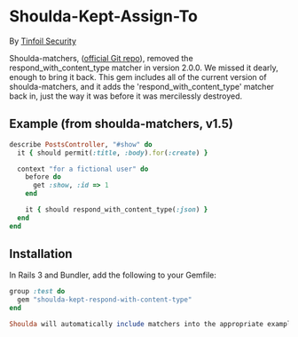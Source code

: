 # Shoulda-Kept-Assign-To
By [Tinfoil Security](http://tinfoilsecurity.com/)

Shoulda-matchers, ([official Git repo](https://github.com/thoughtbot/shoulda-matchers)), removed the respond_with_content_type matcher in version 2.0.0. We missed it dearly, enough to bring it back. This gem includes all of the current version of shoulda-matchers, and it adds the 'respond_with_content_type' matcher back in, just the way it was before it was mercilessly destroyed.

## Example (from shoulda-matchers, v1.5)

```ruby
describe PostsController, "#show" do
  it { should permit(:title, :body).for(:create) }

  context "for a fictional user" do
    before do
      get :show, :id => 1
    end

    it { should respond_with_content_type(:json) }
  end
end
```

## Installation

In Rails 3 and Bundler, add the following to your Gemfile:

```ruby
group :test do
  gem "shoulda-kept-respond-with-content-type"
end

Shoulda will automatically include matchers into the appropriate example groups.